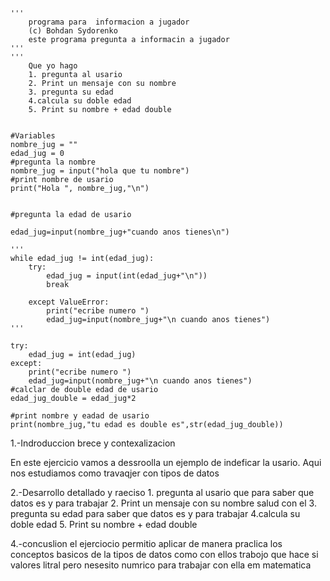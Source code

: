 ```
'''
    programa para  informacion a jugador 
    (c) Bohdan Sydorenko 
    este programa pregunta a informacin a jugador 
'''
'''
    Que yo hago
    1. pregunta al usario 
    2. Print un mensaje con su nombre 
    3. pregunta su edad 
    4.calcula su doble edad 
    5. Print su nombre + edad double 


#Variables
nombre_jug = ""
edad_jug = 0
#pregunta la nombre 
nombre_jug = input("hola que tu nombre")
#print nombre de usario
print("Hola ", nombre_jug,"\n")


#pregunta la edad de usario 

edad_jug=input(nombre_jug+"cuando anos tienes\n")

'''
while edad_jug != int(edad_jug):
    try:
        edad_jug = input(int(edad_jug+"\n")) 
        break

    except ValueError:
        print("ecribe numero ")
        edad_jug=input(nombre_jug+"\n cuando anos tienes")
'''

try:
    edad_jug = int(edad_jug)
except:
    print("ecribe numero ")
    edad_jug=input(nombre_jug+"\n cuando anos tienes")
#calclar de double edad de usario 
edad_jug_double = edad_jug*2

#print nombre y eadad de usario 
print(nombre_jug,"tu edad es double es",str(edad_jug_double))
```


1.-Indroduccion brece y contexalizacion

En este ejercicio vamos a dessroolla un ejemplo de indeficar la usario. Aqui nos estudiamos como travaqjer con tipos de datos 

2.-Desarrollo detallado y raeciso 
    1. pregunta al usario que para saber que datos es y para trabajar 
    2. Print un mensaje con su nombre salud con el 
    3. pregunta su edad para saber que datos es y para trabajar 
    4.calcula su doble edad 
    5. Print su nombre + edad double 

4.-concuslion 
el ejerciocio permitio aplicar de manera praclica los conceptos basicos de la tipos de datos 
como con ellos trabojo que hace si valores litral pero nesesito numrico para trabajar con ella em matematica

